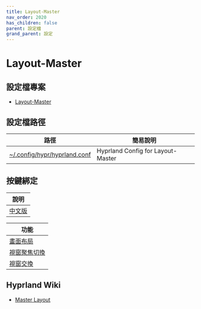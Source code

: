 ```yaml
---
title: Layout-Master
nav_order: 2020
has_children: false
parent: 設定檔
grand_parent: 設定
---
```



# Layout-Master




## 設定檔專案

* [Layout-Master](https://github.com/samwhelp/ultramarine-hyprland-adjustment/tree/main/prototype/main/hyprland-config/Main)




## 設定檔路徑

| 路徑 | 簡易說明 |
| --- | --- |
| [~/.config/hypr/hyprland.conf](https://github.com/samwhelp/ultramarine-hyprland-adjustment/blob/main/prototype/main/hyprland-config/Main/asset/overlay/etc/skel/.config/hypr/hyprland.conf) | Hyprland Config for Layout-Master |




## 按鍵綁定

| 說明 |
| --- |
| [中文版](https://samwhelp.github.io/note-about-ultramarine-hyprland/read/config/keybind.html) |


| 功能 |
| --- |
| [畫面布局](https://samwhelp.github.io/note-about-ultramarine-hyprland/read/config/keybind/layout/master/layout-control.html) |
| [視窗聚焦切換](https://samwhelp.github.io/note-about-ultramarine-hyprland/read/config/keybind/layout/master/window-focus.html) |
| [視窗交換](https://samwhelp.github.io/note-about-ultramarine-hyprland/read/config/keybind/layout/master/window-swap.html) |




##  Hyprland Wiki

* [Master Layout](https://wiki.hyprland.org/Configuring/Master-Layout/)
